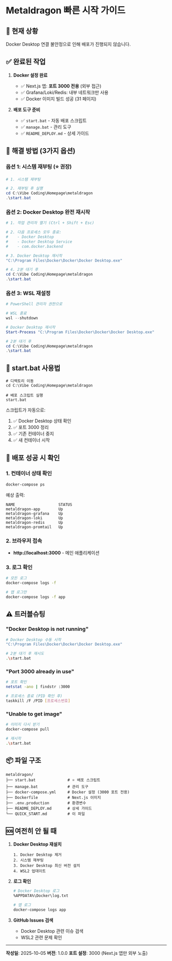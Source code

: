 # Metaldragon 빠른 시작 가이드

## 🚨 현재 상황

Docker Desktop 연결 불안정으로 인해 배포가 진행되지 않습니다.

## ✅ 완료된 작업

1. **Docker 설정 완료**
   - ✅ Next.js 앱: **포트 3000 전용** (외부 접근)
   - ✅ Grafana/Loki/Redis: 내부 네트워크만 사용
   - ✅ Docker 이미지 빌드 성공 (31 페이지)

2. **배포 도구 준비**
   - ✅ `start.bat` - 자동 배포 스크립트
   - ✅ `manage.bat` - 관리 도구
   - ✅ `README_DEPLOY.md` - 상세 가이드

## 🔧 해결 방법 (3가지 옵션)

### 옵션 1: 시스템 재부팅 (⭐ 권장)

```powershell
# 1. 시스템 재부팅

# 2. 재부팅 후 실행
cd C:\Vibe Coding\Homepage\metaldragon
.\start.bat
```

### 옵션 2: Docker Desktop 완전 재시작

```powershell
# 1. 작업 관리자 열기 (Ctrl + Shift + Esc)

# 2. 다음 프로세스 모두 종료:
#    - Docker Desktop
#    - Docker Desktop Service
#    - com.docker.backend

# 3. Docker Desktop 재시작
"C:\Program Files\Docker\Docker\Docker Desktop.exe"

# 4. 2분 대기 후
cd C:\Vibe Coding\Homepage\metaldragon
.\start.bat
```

### 옵션 3: WSL 재설정

```powershell
# PowerShell 관리자 권한으로

# WSL 종료
wsl --shutdown

# Docker Desktop 재시작
Start-Process "C:\Program Files\Docker\Docker\Docker Desktop.exe"

# 2분 대기 후
cd C:\Vibe Coding\Homepage\metaldragon
.\start.bat
```

## 📝 start.bat 사용법

```batch
# 디렉토리 이동
cd C:\Vibe Coding\Homepage\metaldragon

# 배포 스크립트 실행
start.bat
```

스크립트가 자동으로:
1. ✅ Docker Desktop 상태 확인
2. ✅ 포트 3000 정리
3. ✅ 기존 컨테이너 중지
4. ✅ 새 컨테이너 시작

## 🎯 배포 성공 시 확인

### 1. 컨테이너 상태 확인
```bash
docker-compose ps
```

예상 출력:
```
NAME                   STATUS
metaldragon-app        Up
metaldragon-grafana    Up
metaldragon-loki       Up
metaldragon-redis      Up
metaldragon-promtail   Up
```

### 2. 브라우저 접속
- **http://localhost:3000** - 메인 애플리케이션

### 3. 로그 확인
```bash
# 모든 로그
docker-compose logs -f

# 앱 로그만
docker-compose logs -f app
```

## ⚠️ 트러블슈팅

### "Docker Desktop is not running"
```bash
# Docker Desktop 수동 시작
"C:\Program Files\Docker\Docker\Docker Desktop.exe"

# 2분 대기 후 재시도
.\start.bat
```

### "Port 3000 already in use"
```bash
# 포트 확인
netstat -ano | findstr :3000

# 프로세스 종료 (PID 확인 후)
taskkill /F /PID [프로세스번호]
```

### "Unable to get image"
```bash
# 이미지 다시 받기
docker-compose pull

# 재시작
.\start.bat
```

## 📦 파일 구조

```
metaldragon/
├── start.bat              # ⭐ 배포 스크립트
├── manage.bat             # 관리 도구
├── docker-compose.yml     # Docker 설정 (3000 포트 전용)
├── Dockerfile             # Next.js 이미지
├── .env.production        # 환경변수
├── README_DEPLOY.md       # 상세 가이드
└── QUICK_START.md         # 이 파일
```

## 🆘 여전히 안 될 때

1. **Docker Desktop 재설치**
   ```
   1. Docker Desktop 제거
   2. 시스템 재부팅
   3. Docker Desktop 최신 버전 설치
   4. WSL2 업데이트
   ```

2. **로그 확인**
   ```bash
   # Docker Desktop 로그
   %APPDATA%\Docker\log.txt

   # 앱 로그
   docker-compose logs app
   ```

3. **GitHub Issues 검색**
   - Docker Desktop 관련 이슈 검색
   - WSL2 관련 문제 확인

---

**작성일**: 2025-10-05
**버전**: 1.0.0
**포트 설정**: 3000 (Next.js 앱만 외부 노출)
